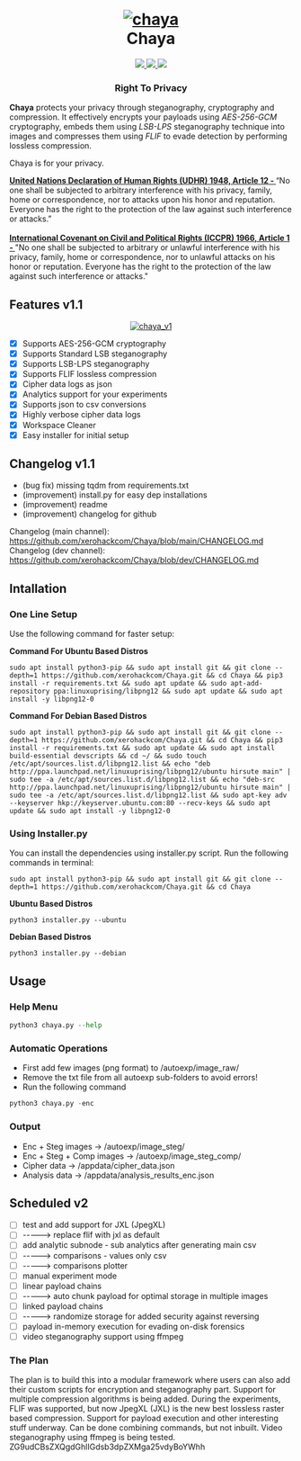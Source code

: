<h1 align="center">
  <br>
  <a href="https://github.com/xerohackcom/chaya"><img src="https://i.ibb.co/X2WmCxm/chaya.png" alt="chaya"></a>
  <br>
  Chaya
  <br>
</h1>

<p align="center">
  <a href="https://github.com/xerohackcom/chaya">
    <img src="https://img.shields.io/badge/release-v1-green">
  </a>
   </a>
  <a href="https://github.com/xerohackcom/Chaya/blob/main/LICENSE">
      <img src="https://img.shields.io/badge/license-AGPL3-_red.svg">
  </a>
  <a href="https://www.python.org/downloads/">
    <img src="https://img.shields.io/badge/language-python3-green">
  </a>
</p>

<h3 align="center">Right To Privacy</h3>

**Chaya** protects your privacy through steganography, cryptography and compression. It effectively encrypts your payloads using *AES-256-GCM* cryptography, embeds them using *LSB-LPS* steganography technique into images and compresses them using *FLIF* to evade detection by performing lossless compression. 

Chaya is for your privacy.

<strong><a href="https://www.un.org/en/about-us/universal-declaration-of-human-rights">United Nations Declaration of Human Rights (UDHR) 1948, Article 12 - </strong></a>“No one shall be subjected to arbitrary interference with his privacy, family, home or correspondence, nor to attacks upon his honor and reputation. Everyone has the right to the protection of the law against such interference or attacks.”
<br><br>
<strong><a href="https://en.wikipedia.org/wiki/International_Covenant_on_Civil_and_Political_Rights">International Covenant on Civil and Political Rights (ICCPR) 1966, Article 1 - </strong></a>"No one shall be subjected to arbitrary or unlawful interference with his privacy, family, home or correspondence, nor to unlawful attacks on his honor or reputation. Everyone has the right to the protection of the law against such interference or attacks."


## Features v1.1

<p align="center" >
  <a href="https://xerohack.com/chaya/" >
    <img src="https://i.ibb.co/mR1WNwk/chaya-alpha1.png" alt="chaya_v1">
  </a>
</p>

- [x] Supports AES-256-GCM cryptography
- [x] Supports Standard LSB steganography
- [x] Supports LSB-LPS steganography
- [x] Supports FLIF lossless compression
- [x] Cipher data logs as json
- [x] Analytics support for your experiments
- [x] Supports json to csv conversions
- [x] Highly verbose cipher data logs
- [x] Workspace Cleaner
- [x] Easy installer for initial setup

## Changelog v1.1

- (bug fix) missing tqdm from requirements.txt
- (improvement) install.py for easy dep installations
- (improvement) readme
- (improvement) changelog for github

Changelog (main channel): https://github.com/xerohackcom/Chaya/blob/main/CHANGELOG.md
Changelog (dev channel): https://github.com/xerohackcom/Chaya/blob/dev/CHANGELOG.md

## Intallation

### One Line Setup

Use the following command for faster setup:

**Command For Ubuntu Based Distros**

```shell
sudo apt install python3-pip && sudo apt install git && git clone --depth=1 https://github.com/xerohackcom/Chaya.git && cd Chaya && pip3 install -r requirements.txt && sudo apt update && sudo apt-add-repository ppa:linuxuprising/libpng12 && sudo apt update && sudo apt install -y libpng12-0
```

**Command For Debian Based Distros**

```shell
sudo apt install python3-pip && sudo apt install git && git clone --depth=1 https://github.com/xerohackcom/Chaya.git && cd Chaya && pip3 install -r requirements.txt && sudo apt update && sudo apt install build-essential devscripts && cd ~/ && sudo touch /etc/apt/sources.list.d/libpng12.list && echo "deb http://ppa.launchpad.net/linuxuprising/libpng12/ubuntu hirsute main" | sudo tee -a /etc/apt/sources.list.d/libpng12.list && echo "deb-src http://ppa.launchpad.net/linuxuprising/libpng12/ubuntu hirsute main" | sudo tee -a /etc/apt/sources.list.d/libpng12.list && sudo apt-key adv --keyserver hkp://keyserver.ubuntu.com:80 --recv-keys && sudo apt update && sudo apt install -y libpng12-0
```

### Using Installer.py

You can install the dependencies using installer.py script. Run the following commands in terminal:

```shell
sudo apt install python3-pip && sudo apt install git && git clone --depth=1 https://github.com/xerohackcom/Chaya.git && cd Chaya
````

**Ubuntu Based Distros**
```shell
python3 installer.py --ubuntu
````

**Debian Based Distros**
```shell
python3 installer.py --debian
````


## Usage


### Help Menu

```python
python3 chaya.py --help
```

### Automatic Operations

- First add few images (png format) to /autoexp/image_raw/
- Remove the txt file from all autoexp sub-folders to avoid errors! 
- Run the following command

```python
python3 chaya.py -enc
```

### Output

- Enc + Steg images -> /autoexp/image_steg/
- Enc + Steg + Comp images -> /autoexp/image_steg_comp/
- Cipher data -> /appdata/cipher_data.json
- Analysis data -> /appdata/analysis_results_enc.json


## Scheduled v2

- [ ] test and add support for JXL (JpegXL)
- [ ] -----> replace flif with jxl as default
- [ ] add analytic subnode - sub analytics after generating main csv
- [ ] -----> comparisons - values only csv
- [ ] -----> comparisons plotter
- [ ] manual experiment mode
- [ ] linear payload chains
- [ ] -----> auto chunk payload for optimal storage in multiple images
- [ ] linked payload chains
- [ ] -----> randomize storage for added security against reversing
- [ ] payload in-memory execution for evading on-disk forensics
- [ ] video steganography support using ffmpeg

### The Plan
The plan is to build this into a modular framework where users can also add their custom scripts for encryption and steganography part. Support for multiple compression algorithms is being added. During the experiments, FLIF was supported, but now JpegXL (JXL) is the new best lossless raster based compression. Support for payload execution and other interesting stuff underway. Can be done combining commands, but not inbuilt. Video steganography using ffmpeg is being tested. ZG9udCBsZXQgdGhlIGdsb3dpZXMga25vdyBoYWhh
  

